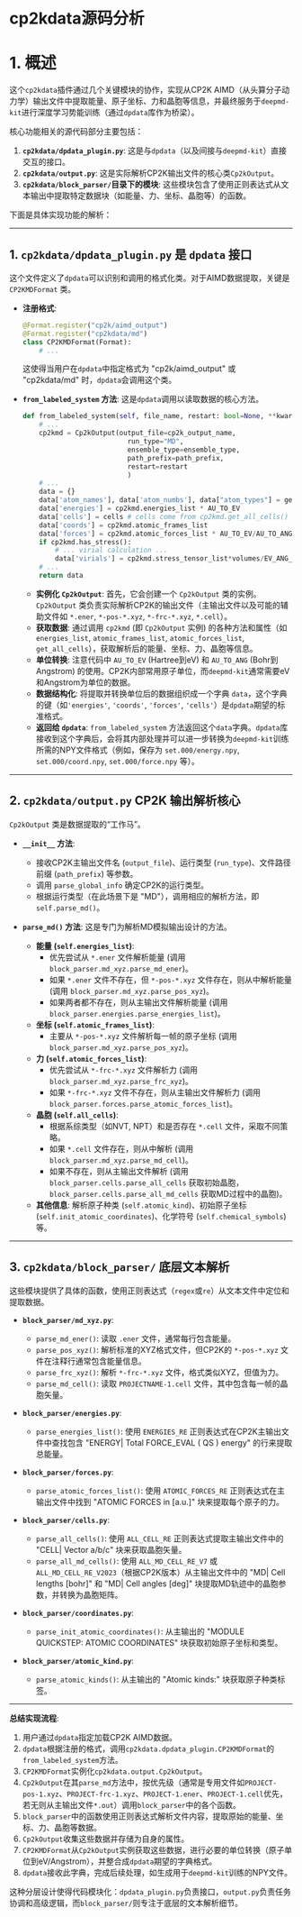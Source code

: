 # cp2kdata源码分析

# 1. 概述

这个`cp2kdata`插件通过几个关键模块的协作，实现从CP2K AIMD（从头算分子动力学）输出文件中提取能量、原子坐标、力和晶胞等信息，并最终服务于`deepmd-kit`进行深度学习势能训练（通过`dpdata`库作为桥梁）。

核心功能相关的源代码部分主要包括：

1.  **`cp2kdata/dpdata_plugin.py`**: 这是与`dpdata`（以及间接与`deepmd-kit`）直接交互的接口。
2.  **`cp2kdata/output.py`**: 这是实际解析CP2K输出文件的核心类`Cp2kOutput`。
3.  **`cp2kdata/block_parser/`目录下的模块**: 这些模块包含了使用正则表达式从文本输出中提取特定数据块（如能量、力、坐标、晶胞等）的函数。

下面是具体实现功能的解析：

---
## 1. `cp2kdata/dpdata_plugin.py` 是 `dpdata` 接口

这个文件定义了`dpdata`可以识别和调用的格式化类。对于AIMD数据提取，关键是 `CP2KMDFormat` 类。

* **注册格式**:
    ```python
    @Format.register("cp2k/aimd_output")
    @Format.register("cp2kdata/md")
    class CP2KMDFormat(Format):
        # ...
    ```
    这使得当用户在`dpdata`中指定格式为 "cp2k/aimd\_output" 或 "cp2kdata/md" 时，`dpdata`会调用这个类。

* **`from_labeled_system` 方法**: 这是`dpdata`调用以读取数据的核心方法。
    ```python
    def from_labeled_system(self, file_name, restart: bool=None, **kwargs):
        # ...
        cp2kmd = Cp2kOutput(output_file=cp2k_output_name,
                              run_type="MD",
                              ensemble_type=ensemble_type,
                              path_prefix=path_prefix,
                              restart=restart
                              )
        # ...
        data = {}
        data['atom_names'], data['atom_numbs'], data["atom_types"] = get_uniq_atom_names_and_types(...)
        data['energies'] = cp2kmd.energies_list * AU_TO_EV
        data['cells'] = cells # cells come from cp2kmd.get_all_cells() or user input
        data['coords'] = cp2kmd.atomic_frames_list
        data['forces'] = cp2kmd.atomic_forces_list * AU_TO_EV/AU_TO_ANG
        if cp2kmd.has_stress():
            # ... virial calculation ...
            data['virials'] = cp2kmd.stress_tensor_list*volumes/EV_ANG_m3_TO_GPa
        # ...
        return data
    ```
    * **实例化 `Cp2kOutput`**: 首先，它会创建一个 `Cp2kOutput` 类的实例。`Cp2kOutput` 类负责实际解析CP2K的输出文件（主输出文件以及可能的辅助文件如 `*.ener`, `*-pos-*.xyz`, `*-frc-*.xyz`, `*.cell`）。
    * **获取数据**: 通过调用 `cp2kmd` (即 `Cp2kOutput` 实例) 的各种方法和属性（如 `energies_list`, `atomic_frames_list`, `atomic_forces_list`, `get_all_cells`），获取解析后的能量、坐标、力、晶胞等信息。
    * **单位转换**: 注意代码中 `AU_TO_EV` (Hartree到eV) 和 `AU_TO_ANG` (Bohr到Angstrom) 的使用。CP2K内部常用原子单位，而`deepmd-kit`通常需要eV和Angstrom为单位的数据。
    * **数据结构化**: 将提取并转换单位后的数据组织成一个字典 `data`，这个字典的键（如`'energies'`, `'coords'`, `'forces'`, `'cells'`）是`dpdata`期望的标准格式。
    * **返回给 `dpdata`**: `from_labeled_system` 方法返回这个`data`字典。`dpdata`库接收到这个字典后，会将其内部处理并可以进一步转换为`deepmd-kit`训练所需的NPY文件格式（例如，保存为 `set.000/energy.npy`, `set.000/coord.npy`, `set.000/force.npy` 等）。

---
## 2. `cp2kdata/output.py` CP2K 输出解析核心

`Cp2kOutput` 类是数据提取的“工作马”。

* **`__init__` 方法**:
    * 接收CP2K主输出文件名 (`output_file`)、运行类型 (`run_type`)、文件路径前缀 (`path_prefix`) 等参数。
    * 调用 `parse_global_info` 确定CP2K的运行类型。
    * 根据运行类型（在此场景下是 "MD"），调用相应的解析方法，即 `self.parse_md()`。

* **`parse_md()` 方法**: 这是专门为解析MD模拟输出设计的方法。
    * **能量 (`self.energies_list`)**:
        * 优先尝试从 `*.ener` 文件解析能量 (调用 `block_parser.md_xyz.parse_md_ener`)。
        * 如果 `*.ener` 文件不存在，但 `*-pos-*.xyz` 文件存在，则从中解析能量 (调用 `block_parser.md_xyz.parse_pos_xyz`)。
        * 如果两者都不存在，则从主输出文件解析能量 (调用 `block_parser.energies.parse_energies_list`)。
    * **坐标 (`self.atomic_frames_list`)**:
        * 主要从 `*-pos-*.xyz` 文件解析每一帧的原子坐标 (调用 `block_parser.md_xyz.parse_pos_xyz`)。
    * **力 (`self.atomic_forces_list`)**:
        * 优先尝试从 `*-frc-*.xyz` 文件解析力 (调用 `block_parser.md_xyz.parse_frc_xyz`)。
        * 如果 `*-frc-*.xyz` 文件不存在，则从主输出文件解析力 (调用 `block_parser.forces.parse_atomic_forces_list`)。
    * **晶胞 (`self.all_cells`)**:
        * 根据系综类型（如NVT, NPT）和是否存在 `*.cell` 文件，采取不同策略。
        * 如果 `*.cell` 文件存在，则从中解析 (调用 `block_parser.md_xyz.parse_md_cell`)。
        * 如果不存在，则从主输出文件解析 (调用 `block_parser.cells.parse_all_cells` 获取初始晶胞，`block_parser.cells.parse_all_md_cells` 获取MD过程中的晶胞)。
    * **其他信息**: 解析原子种类 (`self.atomic_kind`)、初始原子坐标 (`self.init_atomic_coordinates`)、化学符号 (`self.chemical_symbols`) 等。

---
## 3. `cp2kdata/block_parser/`  底层文本解析

这些模块提供了具体的函数，使用正则表达式（`regex`或`re`）从文本文件中定位和提取数据。

* **`block_parser/md_xyz.py`**:
    * `parse_md_ener()`: 读取 `.ener` 文件，通常每行包含能量。
    * `parse_pos_xyz()`: 解析标准的XYZ格式文件，但CP2K的 `*-pos-*.xyz` 文件在注释行通常包含能量信息。
    * `parse_frc_xyz()`: 解析 `*-frc-*.xyz` 文件，格式类似XYZ，但值为力。
    * `parse_md_cell()`: 读取 `PROJECTNAME-1.cell` 文件，其中包含每一帧的晶胞矢量。

* **`block_parser/energies.py`**:
    * `parse_energies_list()`: 使用 `ENERGIES_RE` 正则表达式在CP2K主输出文件中查找包含 "ENERGY| Total FORCE\_EVAL ( QS ) energy" 的行来提取总能量。

* **`block_parser/forces.py`**:
    * `parse_atomic_forces_list()`: 使用 `ATOMIC_FORCES_RE` 正则表达式在主输出文件中找到 "ATOMIC FORCES in \[a.u.\]" 块来提取每个原子的力。

* **`block_parser/cells.py`**:
    * `parse_all_cells()`: 使用 `ALL_CELL_RE` 正则表达式提取主输出文件中的 "CELL| Vector a/b/c" 块来获取晶胞矢量。
    * `parse_all_md_cells()`: 使用 `ALL_MD_CELL_RE_V7` 或 `ALL_MD_CELL_RE_V2023`（根据CP2K版本）从主输出文件中的 "MD| Cell lengths \[bohr\]" 和 "MD| Cell angles \[deg\]" 块提取MD轨迹中的晶胞参数，并转换为晶胞矩阵。

* **`block_parser/coordinates.py`**:
    * `parse_init_atomic_coordinates()`: 从主输出的 "MODULE QUICKSTEP: ATOMIC COORDINATES" 块获取初始原子坐标和类型。

* **`block_parser/atomic_kind.py`**:
    * `parse_atomic_kinds()`: 从主输出的 "Atomic kinds:" 块获取原子种类标签。

---
**总结实现流程**:

1.  用户通过`dpdata`指定加载CP2K AIMD数据。
2.  `dpdata`根据注册的格式，调用`cp2kdata.dpdata_plugin.CP2KMDFormat`的`from_labeled_system`方法。
3.  `CP2KMDFormat`实例化`cp2kdata.output.Cp2kOutput`。
4.  `Cp2kOutput`在其`parse_md`方法中，按优先级（通常是专用文件如`PROJECT-pos-1.xyz`、`PROJECT-frc-1.xyz`、`PROJECT-1.ener`、`PROJECT-1.cell`优先，若无则从主输出文件`*.out`）调用`block_parser`中的各个函数。
5.  `block_parser`中的函数使用正则表达式解析文件内容，提取原始的能量、坐标、力、晶胞等数据。
6.  `Cp2kOutput`收集这些数据并存储为自身的属性。
7.  `CP2KMDFormat`从`Cp2kOutput`实例获取这些数据，进行必要的单位转换（原子单位到eV/Angstrom），并整合成`dpdata`期望的字典格式。
8.  `dpdata`接收此字典，完成后续处理，如生成用于`deepmd-kit`训练的NPY文件。

这种分层设计使得代码模块化：`dpdata_plugin.py`负责接口，`output.py`负责任务协调和高级逻辑，而`block_parser/`则专注于底层的文本解析细节。




